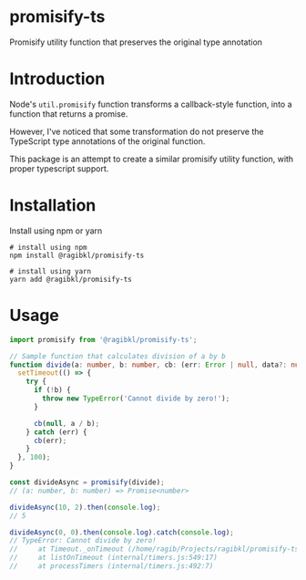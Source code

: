# promisify-ts

Promisify utility function that preserves the original type annotation

# Introduction

Node's `util.promisify` function transforms a callback-style function, into a function that returns a promise.

However, I've noticed that some transformation do not preserve the TypeScript type annotations of the original function.

This package is an attempt to create a similar promisify utility function, with proper typescript support.

# Installation

Install using npm or yarn

```shell
# install using npm
npm install @ragibkl/promisify-ts
```

```shell
# install using yarn
yarn add @ragibkl/promisify-ts
```

# Usage

```typescript
import promisify from '@ragibkl/promisify-ts';

// Sample function that calculates division of a by b
function divide(a: number, b: number, cb: (err: Error | null, data?: number) => void) {
  setTimeout(() => {
    try {
      if (!b) {
        throw new TypeError('Cannot divide by zero!');
      }

      cb(null, a / b);
    } catch (err) {
      cb(err);
    }
  }, 100);
}

const divideAsync = promisify(divide);
// (a: number, b: number) => Promise<number>

divideAsync(10, 2).then(console.log);
// 5

divideAsync(0, 0).then(console.log).catch(console.log);
// TypeError: Cannot divide by zero!
//     at Timeout._onTimeout (/home/ragib/Projects/ragibkl/promisify-ts/src/divide.ts:7:15)
//     at listOnTimeout (internal/timers.js:549:17)
//     at processTimers (internal/timers.js:492:7)
```
